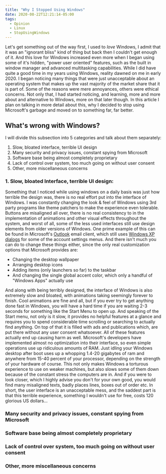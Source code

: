 ```yaml
---
title: "Why I Stopped Using Windows"
date: 2020-08-22T12:21:14-05:00
tags:
  - Opinion
  - Linux
  - StopUsingWindows
---
```


Let's get something out of the way first, I used to *love* Windows, I admit that it was an "ignorant bliss" kind of thing but back then I couldn't get enough of it. And this love for Windows increased even more when I began using some of it's hidden, "power user oriented" features, such as the built in window manager and advanced multitasking capabilities. While I did have quite a good time in my years using Windows, reality dawned on me in early 2020. I began noticing many things that were just unacceptable about an operating system that makes up the vast majority of the market share that it is part of. Some of the reasons were mere annoyances, others were ethical concerns. Not only that, I had started noticing, and learning, more and more about and alternative to Windows, more on that later though. In this article I plan on talking in more detail about this, why I decided to stop using Microsoft's garbage and moved on to something far, far better.

## What's wrong with Windows?
I will divide this subsection into 5 categories and talk about them separately:
  1. Slow, bloated interface, terrible UI design
  2. Many security and privacy issues, constant spying from Microsoft
  3. Software base being almost completely proprietary
  4. Lack of control over system, too much going on without user consent
  5. Other, more miscellaneous concerns

### 1. Slow, bloated Interface, terrible UI design:
Something that I noticed while using windows on a daily basis was just how terrible the design was, there is no real effort put into the interface of Windows. I was constantly changing the look & feel of Windows using 3rd party programs like theme patchers to make the experience even tolerable. Buttons are misaligned all over, there is no real consistency to in the implementation of animations and other visual effects throughout the system, and worst of all, some of the less used interfaces still use design elements from older versions of Windows. One prime example of this can be found in Microsoft's [Outlook](https://outlook.live.com/owa/) email client, which still uses [Windows XP dialogs](https://i.postimg.cc/Rh4gmHG8/Outlook-DV-Settings.jpg) for some of the account settings menus. And there isn't much you can do to change these things either, since the only real customization options that Microsoft provides are:
  - Changing the desktop wallpaper
  - Arranging desktop icons
  - Adding items (only launchers so far) to the taskbar
  - And changing the single global accent color, which only a handful of "Windows Apps" actually use

And along with being terribly designed, the interface of Windows is also extremely slow and bloated, with animations taking seemingly forever to finish. Cool animations are fine and all, but if you ever try to get anything done fast in Windows, you will have a hard time if you are waiting 2-3 seconds for something like the Start Menu to open up. And speaking of the Start menu, not only is it slow, it provides no helpful features at a glance and requires you to spend considerable time scrolling or searching to actually find anything. On top of that it is filled with ads and publications which, are put there without any user consent whatsoever. All of these features actually end up causing harm as well. Microsoft's developers have implemented almost no optimization into their interface, so even simple operations use up ridiculous amounts of RAM. Just idling your Windows desktop after boot uses up a whopping 1.4-20 gigabytes of ram and anywhere from 15-40 percent of your processor, depending on the strength of your hardware of course. This not only makes Windows a torturous experience to use on weaker machines, but also slows some of them down because of the constant stress the computers are in. And if you were to look closer, which I highly advise you don't for your own good, you would find many misaligned texts, badly places lines, boxes out of order etc. In short, the user interface is an unacceptable mess, and the saddest part is that this terrible experience, something I wouldn't use for free, costs 120 glorious US dollars...

### Many security and privacy issues, constant spying from Microsoft

### Software base being almost completely proprietary

### Lack of control over system, too much going on without user consent

### Other, more miscellaneous concerns
